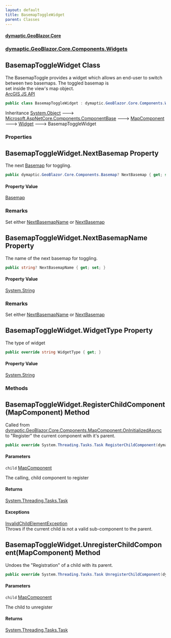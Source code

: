 ```yaml
---
layout: default
title: BasemapToggleWidget
parent: Classes
---
```

#### [dymaptic.GeoBlazor.Core](index.html 'index')
### [dymaptic.GeoBlazor.Core.Components.Widgets](index.html#dymaptic.GeoBlazor.Core.Components.Widgets 'dymaptic.GeoBlazor.Core.Components.Widgets')

## BasemapToggleWidget Class

The BasemapToggle provides a widget which allows an end-user to switch between two basemaps. The toggled basemap is  
set inside the view's map object.  
<a target="_blank" href="https://developers.arcgis.com/javascript/latest/api-reference/esri-widgets-BasemapToggle.html">ArcGIS JS API</a>

```csharp
public class BasemapToggleWidget : dymaptic.GeoBlazor.Core.Components.Widgets.Widget
```

Inheritance [System.Object](https://docs.microsoft.com/en-us/dotnet/api/System.Object 'System.Object') &#129106; [Microsoft.AspNetCore.Components.ComponentBase](https://docs.microsoft.com/en-us/dotnet/api/Microsoft.AspNetCore.Components.ComponentBase 'Microsoft.AspNetCore.Components.ComponentBase') &#129106; [MapComponent](dymaptic.GeoBlazor.Core.Components.MapComponent.html 'dymaptic.GeoBlazor.Core.Components.MapComponent') &#129106; [Widget](dymaptic.GeoBlazor.Core.Components.Widgets.Widget.html 'dymaptic.GeoBlazor.Core.Components.Widgets.Widget') &#129106; BasemapToggleWidget
### Properties

<a name='dymaptic.GeoBlazor.Core.Components.Widgets.BasemapToggleWidget.NextBasemap'></a>

## BasemapToggleWidget.NextBasemap Property

The next [Basemap](dymaptic.GeoBlazor.Core.Components.Basemap.html 'dymaptic.GeoBlazor.Core.Components.Basemap') for toggling.

```csharp
public dymaptic.GeoBlazor.Core.Components.Basemap? NextBasemap { get; set; }
```

#### Property Value
[Basemap](dymaptic.GeoBlazor.Core.Components.Basemap.html 'dymaptic.GeoBlazor.Core.Components.Basemap')

### Remarks
Set either [NextBasemapName](dymaptic.GeoBlazor.Core.Components.Widgets.BasemapToggleWidget.html#dymaptic.GeoBlazor.Core.Components.Widgets.BasemapToggleWidget.NextBasemapName 'dymaptic.GeoBlazor.Core.Components.Widgets.BasemapToggleWidget.NextBasemapName') or [NextBasemap](dymaptic.GeoBlazor.Core.Components.Widgets.BasemapToggleWidget.html#dymaptic.GeoBlazor.Core.Components.Widgets.BasemapToggleWidget.NextBasemap 'dymaptic.GeoBlazor.Core.Components.Widgets.BasemapToggleWidget.NextBasemap')

<a name='dymaptic.GeoBlazor.Core.Components.Widgets.BasemapToggleWidget.NextBasemapName'></a>

## BasemapToggleWidget.NextBasemapName Property

The name of the next basemap for toggling.

```csharp
public string? NextBasemapName { get; set; }
```

#### Property Value
[System.String](https://docs.microsoft.com/en-us/dotnet/api/System.String 'System.String')

### Remarks
Set either [NextBasemapName](dymaptic.GeoBlazor.Core.Components.Widgets.BasemapToggleWidget.html#dymaptic.GeoBlazor.Core.Components.Widgets.BasemapToggleWidget.NextBasemapName 'dymaptic.GeoBlazor.Core.Components.Widgets.BasemapToggleWidget.NextBasemapName') or [NextBasemap](dymaptic.GeoBlazor.Core.Components.Widgets.BasemapToggleWidget.html#dymaptic.GeoBlazor.Core.Components.Widgets.BasemapToggleWidget.NextBasemap 'dymaptic.GeoBlazor.Core.Components.Widgets.BasemapToggleWidget.NextBasemap')

<a name='dymaptic.GeoBlazor.Core.Components.Widgets.BasemapToggleWidget.WidgetType'></a>

## BasemapToggleWidget.WidgetType Property

The type of widget

```csharp
public override string WidgetType { get; }
```

#### Property Value
[System.String](https://docs.microsoft.com/en-us/dotnet/api/System.String 'System.String')
### Methods

<a name='dymaptic.GeoBlazor.Core.Components.Widgets.BasemapToggleWidget.RegisterChildComponent(dymaptic.GeoBlazor.Core.Components.MapComponent)'></a>

## BasemapToggleWidget.RegisterChildComponent(MapComponent) Method

Called from [dymaptic.GeoBlazor.Core.Components.MapComponent.OnInitializedAsync](https://docs.microsoft.com/en-us/dotnet/api/dymaptic.GeoBlazor.Core.Components.MapComponent.OnInitializedAsync 'dymaptic.GeoBlazor.Core.Components.MapComponent.OnInitializedAsync') to "Register" the current component with it's parent.

```csharp
public override System.Threading.Tasks.Task RegisterChildComponent(dymaptic.GeoBlazor.Core.Components.MapComponent child);
```
#### Parameters

<a name='dymaptic.GeoBlazor.Core.Components.Widgets.BasemapToggleWidget.RegisterChildComponent(dymaptic.GeoBlazor.Core.Components.MapComponent).child'></a>

`child` [MapComponent](dymaptic.GeoBlazor.Core.Components.MapComponent.html 'dymaptic.GeoBlazor.Core.Components.MapComponent')

The calling, child component to register

#### Returns
[System.Threading.Tasks.Task](https://docs.microsoft.com/en-us/dotnet/api/System.Threading.Tasks.Task 'System.Threading.Tasks.Task')

#### Exceptions

[InvalidChildElementException](dymaptic.GeoBlazor.Core.Exceptions.InvalidChildElementException.html 'dymaptic.GeoBlazor.Core.Exceptions.InvalidChildElementException')  
Throws if the current child is not a valid sub-component to the parent.

<a name='dymaptic.GeoBlazor.Core.Components.Widgets.BasemapToggleWidget.UnregisterChildComponent(dymaptic.GeoBlazor.Core.Components.MapComponent)'></a>

## BasemapToggleWidget.UnregisterChildComponent(MapComponent) Method

Undoes the "Registration" of a child with its parent.

```csharp
public override System.Threading.Tasks.Task UnregisterChildComponent(dymaptic.GeoBlazor.Core.Components.MapComponent child);
```
#### Parameters

<a name='dymaptic.GeoBlazor.Core.Components.Widgets.BasemapToggleWidget.UnregisterChildComponent(dymaptic.GeoBlazor.Core.Components.MapComponent).child'></a>

`child` [MapComponent](dymaptic.GeoBlazor.Core.Components.MapComponent.html 'dymaptic.GeoBlazor.Core.Components.MapComponent')

The child to unregister

#### Returns
[System.Threading.Tasks.Task](https://docs.microsoft.com/en-us/dotnet/api/System.Threading.Tasks.Task 'System.Threading.Tasks.Task')
